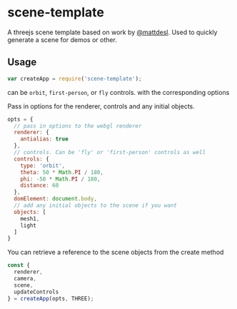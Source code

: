 # scene-template

A threejs scene template based on work by [@mattdesl](https://twitter.com/mattdesl). Used to quickly generate a scene for demos or other. 

## Usage

```javascript
var createApp = require('scene-template');
```

   can be `orbit`, `first-person`, or `fly` controls. with the corresponding options

Pass in options for the renderer, controls and any initial objects.

```javascript
opts = {
  // pass in options to the webgl renderer
  renderer: {
    antialias: true
  },
  // controls. Can be 'fly' or 'first-person' controls as well 
  controls: {
    type: 'orbit', 
    theta: 50 * Math.PI / 180,
    phi: -50 * Math.PI / 180,
    distance: 60
  },
  domElement: document.body,
  // add any initial objects to the scene if you want
  objects: [
    mesh1,
    light
  ]
}
```

You can retrieve a reference to the scene objects from the create method
```javascript
const {
  renderer,
  camera,
  scene,
  updateControls
} = createApp(opts, THREE);
```
